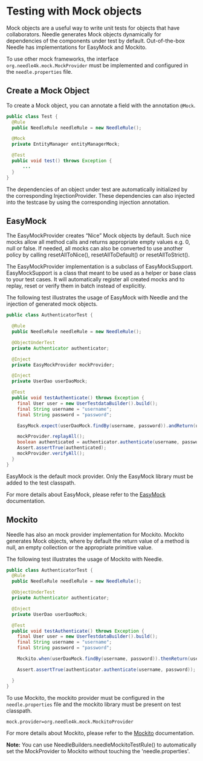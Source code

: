 # Testing with Mock objects

Mock objects are a useful way to write unit tests for objects that have
collaborators. Needle generates Mock objects dynamically for
dependencies of the components under test by default. Out-of-the-box
Needle has implementations for EasyMock and Mockito. 

To use other mock frameworks, the interface `org.needle4k.mock.MockProvider`
must be implemented and configured in the `needle.properties` file.

## Create a Mock Object

To create a Mock object, you can annotate a field with the annotation `@Mock`.

```java
public class Test {
  @Rule
  public NeedleRule needleRule = new NeedleRule();

  @Mock
  private EntityManager entityManagerMock;

  @Test
  public void test() throws Exception {
      ...
  }
}
```

The dependencies of an object under test are automatically initialized
by the corresponding InjectionProvider. These dependencies can also
injected into the testcase by using the corresponding injection
annotation.

## EasyMock

The EasyMockProvider creates “Nice” Mock objects by default. Such nice
mocks allow all method calls and returns appropriate empty values e.g.
0, null or false. If needed, all mocks can also be converted to use
another policy by calling resetAllToNice(), resetAllToDefault() or
resetAllToStrict().

The EasyMockProvider implementation is a subclass of EasyMockSupport.
EasyMockSupport is a class that meant to be used as a helper or base
class to your test cases. It will automatically register all created
mocks and to replay, reset or verify them in batch instead of
explicitly.

The following test illustrates the usage of EasyMock with Needle and the
injection of generated mock objects.

```java
public class AuthenticatorTest {

  @Rule
  public NeedleRule needleRule = new NeedleRule();

  @ObjectUnderTest
  private Authenticator authenticator;

  @Inject
  private EasyMockProvider mockProvider;

  @Inject
  private UserDao userDaoMock;

  @Test
  public void testAuthenticate() throws Exception {
    final User user = new UserTestdataBuilder().build();
    final String username = "username";
    final String password = "password";

    EasyMock.expect(userDaoMock.findBy(username, password)).andReturn(user);

    mockProvider.replayAll();
    boolean authenticated = authenticator.authenticate(username, password);
    Assert.assertTrue(authenticated);
    mockProvider.verifyAll();
  }
}
```

EasyMock is the default mock provider. Only the EasyMock library must be added to the test classpath.

For more details about EasyMock, please refer to the [EasyMock](http://easymock.org) documentation.

## Mockito

Needle has also an mock provider implementation for Mockito. Mockito
generates Mock objects, where by default the return value of a method is
null, an empty collection or the appropriate primitive value.

The following test illustrates the usage of Mockito with Needle.

```java
public class AuthenticatorTest {
  @Rule
  public NeedleRule needleRule = new NeedleRule();

  @ObjectUnderTest
  private Authenticator authenticator;

  @Inject
  private UserDao userDaoMock;

  @Test
  public void testAuthenticate() throws Exception {
    final User user = new UserTestdataBuilder().build();
    final String username = "username";
    final String password = "password";

    Mockito.when(userDaoMock.findBy(username, password)).thenReturn(user);

    Assert.assertTrue(authenticator.authenticate(username, password));

  }
}
```

To use Mockito, the mockito provider must be configured in the `needle.properties` file and the mockito library must be 
present on test classpath.

    mock.provider=org.needle4k.mock.MockitoProvider

For more details about Mockito, please refer to the [Mockito](http://mockito.org) documentation.

**Note:** You can use NeedleBuilders.needleMockitoTestRule() to automatically set the MockProvider to Mockito without 
touching the 'needle.properties'. 
